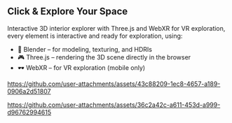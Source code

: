 ## Click & Explore Your Space
Interactive 3D interior explorer with Three.js and WebXR for VR exploration, every element is interactive and ready for exploration, using:
- 🎨 Blender – for modeling, texturing, and HDRIs
- 🎮 Three.js – rendering the 3D scene directly in the browser
- 🕶️ WebXR – for VR exploration (mobile only)

https://github.com/user-attachments/assets/43c88209-1ec8-4657-a189-0906a2d51807

https://github.com/user-attachments/assets/36c2a42c-a611-453d-a999-d96762994615
